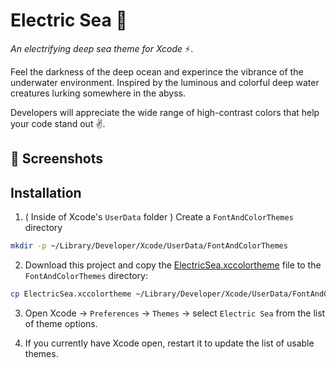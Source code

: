 # Electric Sea 🐠

_An electrifying deep sea theme for Xcode_ ⚡️.

Feel the darkness of the deep ocean and experince the vibrance of the underwater environment. Inspired by the luminous and colorful deep water creatures lurking somewhere in the abyss. 

Developers will appreciate the wide range of high-contrast colors that help your code stand out ✌️.

## 📸 Screenshots


## Installation

1. ( Inside of Xcode's `UserData` folder )  Create a `FontAndColorThemes` directory

```sh
mkdir -p ~/Library/Developer/Xcode/UserData/FontAndColorThemes
```
2. Download this project and copy the [ElectricSea.xccolortheme](./ElectricSea.xccolortheme) file to the `FontAndColorThemes` directory:

```sh
cp ElectricSea.xccolortheme ~/Library/Developer/Xcode/UserData/FontAndColorThemes/
```

3. Open Xcode -> `Preferences` -> `Themes` -> select `Electric Sea` from the list of theme options.

4. If you currently have Xcode open, restart it to update the list of usable themes.



